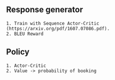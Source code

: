## Response generator
    1. Train with Sequence Actor-Critic (https://arxiv.org/pdf/1607.07086.pdf).
    2. BLEU Reward

## Policy
    1. Actor-Critic
    2. Value -> probability of booking
